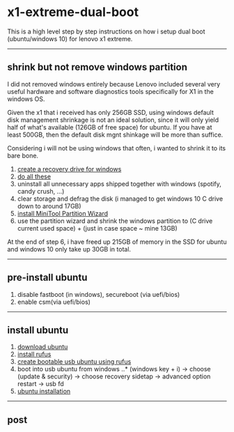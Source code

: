 # x1-extreme-dual-boot

This is a high level step by step instructions on how i setup dual boot (ubuntu/windows 10) for lenovo x1 extreme.

---

## shrink but not remove windows partition

I did not removed windows entirely because Lenovo included several very useful hardware and software diagnostics tools specifically for X1 in the windows OS.

Given the x1 that i received has only 256GB SSD, using windows default disk management shrinkage is not an ideal solution, since it will only yield half of what's available (126GB of free space) for ubuntu. If you have at least 500GB, then the default disk mgnt shinkage will be more than suffice.

Considering i will not be using windows that often, i wanted to shrink it to its bare bone.

1. [create a recovery drive for windows](https://www.pcmag.com/feature/362167/how-to-revive-windows-10-with-a-recovery-drive)
2. [do all these](https://superuser.com/questions/1017764/how-can-i-shrink-a-windows-10-partition)
3. uninstall all unnecessary apps shipped together with windows (spotify, candy crush, ...)
4. clear storage and defrag the disk (i managed to get windows 10 C drive down to around 17GB)
5. [install MiniTool Partition Wizard](https://www.partitionwizard.com/free-partition-manager.html)
6. use the partition wizard and shrink the windows partition to (C drive current used space) + (just in case space ~ mine 13GB)

At the end of step 6, i have freed up 215GB of memory in the SSD for ubuntu and windows 10 only take up 30GB in total.

---

## pre-install ubuntu

1. disable fastboot (in windows), secureboot (via uefi/bios)
2. enable csm(via uefi/bios)

---

## install ubuntu

1. [download ubuntu](https://www.ubuntu.com/download/desktop/thank-you?country=US&version=18.04.2&architecture=amd64)
2. [install rufus](https://rufus.ie/)
3. [create bootable usb ubuntu using rufus](https://tutorials.ubuntu.com/tutorial/tutorial-create-a-usb-stick-on-windows#0)
4. boot into usb ubuntu from windows
   ..* (windows key + i) -> choose (update & security) -> choose recovery sidetap -> advanced option restart -> usb fd
5. [ubuntu installation](https://tutorials.ubuntu.com/tutorial/tutorial-install-ubuntu-desktop#3)

---

## post

